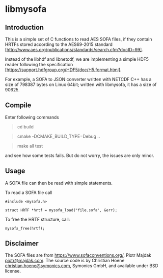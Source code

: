 # libmysofa

## Introduction

This is a simple set of C functions to read AES SOFA files, if they contain HRTFs
stored according to the AES69-2015 standard [http://www.aes.org/publications/standards/search.cfm?docID=99].

Instead of the libhdf and libnetcdf, we are implementing a simple HDF5 reader following the specification [https://support.hdfgroup.org/HDF5/doc/H5.format.html].

For example, a SOFA to JSON converter written with NETCDF C++ has a size of 798387 bytes on Linux 64bit; written with libmysofa, it has a size of 90625.

## Compile

Enter following commands

> cd build

> cmake -DCMAKE_BUILD_TYPE=Debug ..

> make all test

and see how some tests fails. But do not worry, the issues are only minor.
    
## Usage 

A SOFA file can then be read with simple statements.

To read a SOFA file call 

```
#include <mysofa.h>

struct HRTF *hrtf = mysofa_load("file.sofa", &err);
```

To free the HRTF structure, call:
```
mysofa_free(hrtf);
```

## Disclaimer

The SOFA files are from https://www.sofaconventions.org/, Piotr Majdak <piotr@majdak.com>.
The source code is by Christian Hoene <christian.hoene@symonics.com>, Symonics GmbH, and available under BSD license.

